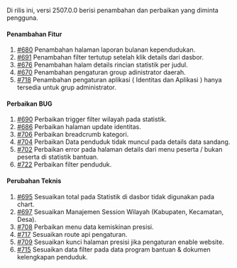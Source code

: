 Di rilis ini, versi 2507.0.0 berisi penambahan dan perbaikan yang diminta pengguna.

#### Penambahan Fitur

1. [#680](https://github.com/OpenSID/OpenKab/issues/680) Penambahan halaman laporan bulanan kependudukan.
2. [#691](https://github.com/OpenSID/OpenKab/issues/691) Penambahan filter tertutup setelah klik details dari dasbor.
3. [#676](https://github.com/OpenSID/OpenKab/issues/676) Penambahan halam details rincian statistik per judul.
4. [#670](https://github.com/OpenSID/OpenKab/issues/670) Penambahan pengaturan group adinistrator daerah.
5. [#718](https://github.com/OpenSID/OpenKab/issues/718) Penambahan pengaturan aplikasi ( Identitas dan Aplikasi ) hanya tersedia untuk grup administrator.

#### Perbaikan BUG

1. [#690](https://github.com/OpenSID/OpenKab/issues/690) Perbaikan trigger filter wilayah pada statistik.
2. [#686](https://github.com/OpenSID/OpenKab/issues/686) Perbaikan halaman update identitas.
3. [#706](https://github.com/OpenSID/OpenKab/issues/706) Perbaikan breadcrumb kategori.
4. [#704](https://github.com/OpenSID/OpenKab/issues/704) Perbaikan Data penduduk tidak muncul pada details data sandang.
5. [#702](https://github.com/OpenSID/OpenKab/issues/702) Perbaikan error pada halaman details dari menu peserta / bukan peserta di statistik bantuan.
6. [#722](https://github.com/OpenSID/OpenKab/issues/722) Perbaikan filter penduduk.

#### Perubahan Teknis

1. [#695](https://github.com/OpenSID/OpenKab/issues/695) Sesuaikan total pada Statistik di dasbor tidak digunakan pada chart.
2. [#697](https://github.com/OpenSID/OpenKab/issues/697) Sesuaikan Manajemen Session Wilayah (Kabupaten, Kecamatan, Desa).
3. [#708](https://github.com/OpenSID/OpenKab/issues/708) Perbaikan menu data kemiskinan presisi.
4. [#717](https://github.com/OpenSID/OpenKab/issues/717) Sesuaikan route api pengaturan.
5. [#709](https://github.com/OpenSID/OpenKab/issues/709) Sesuaikan kunci halaman presisi jika pengaturan enable website.
6. [#715](https://github.com/OpenSID/OpenKab/issues/715) Sesuaikan data filter pada data program bantuan & dokumen kelengkapan penduduk.
